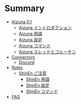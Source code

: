 # Summary

- [Aizuna 0.1](./aizuna.md)
    - [Aizuna イントロダクション](./aizuna_introduction.md)
    - [Aizuna 用語](./aizuna_term.md)
    - [Aizuna 設定](./aizuna_config.md)
    - [Aizuna コマンド](./aizuna_command.md)
    - [Aizuna スレッドとコルーチン](./aizuna_thread.md)
- [Connectors]()
    - [Discord](./discord.md)
- [Rules]()
    - [ShinEn ご注意](./shinen.md)
        - [ShinEn 用語](./shinen_term.md)
        - [ShinEn 設定](./shinen_config.md)
        - [ShinEn コマンド](./shinen_command.md)
- [FAQ](./faq.md)
